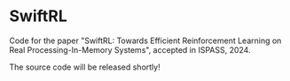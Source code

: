 # SwiftRL

Code for the paper "SwiftRL: Towards Efficient Reinforcement Learning on Real Processing-In-Memory Systems", accepted in ISPASS, 2024.

The source code will be released shortly!
